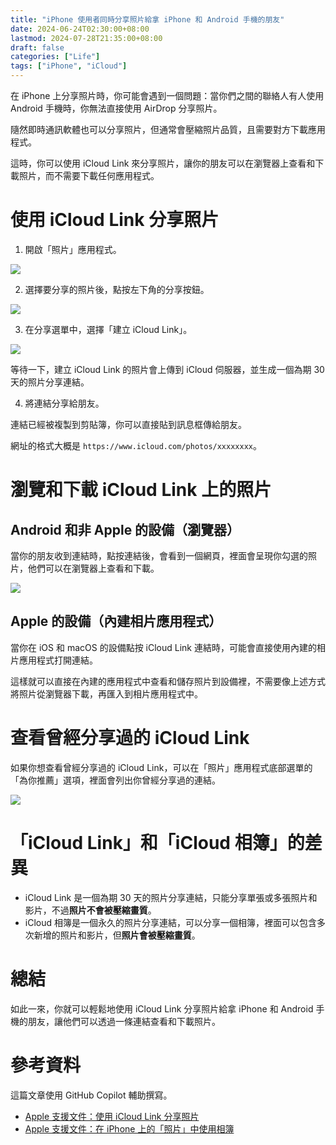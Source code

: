 ```yaml
---
title: "iPhone 使用者同時分享照片給拿 iPhone 和 Android 手機的朋友"
date: 2024-06-24T02:30:00+08:00
lastmod: 2024-07-28T21:35:00+08:00
draft: false
categories: ["Life"]
tags: ["iPhone", "iCloud"]
---
```


在 iPhone 上分享照片時，你可能會遇到一個問題：當你們之間的聯絡人有人使用 Android 手機時，你無法直接使用 AirDrop 分享照片。

隨然即時通訊軟體也可以分享照片，但通常會壓縮照片品質，且需要對方下載應用程式。

這時，你可以使用 iCloud Link 來分享照片，讓你的朋友可以在瀏覽器上查看和下載照片，而不需要下載任何應用程式。

<!--more-->

# 使用 iCloud Link 分享照片

1. 開啟「照片」應用程式。

![](../images/share-photo-by-icloud-link/open-photos-app.jpeg)

2. 選擇要分享的照片後，點按左下角的分享按鈕。

![](../images/share-photo-by-icloud-link/select-and-share-photo.jpeg)

3. 在分享選單中，選擇「建立 iCloud Link」。

![](../images/share-photo-by-icloud-link/create-icloud-link.jpeg)

等待一下，建立 iCloud Link 的照片會上傳到 iCloud 伺服器，並生成一個為期 30 天的照片分享連結。

4. 將連結分享給朋友。

連結已經被複製到剪貼簿，你可以直接貼到訊息框傳給朋友。

網址的格式大概是 `https://www.icloud.com/photos/xxxxxxxx`。

# 瀏覽和下載 iCloud Link 上的照片

## Android 和非 Apple 的設備（瀏覽器）

當你的朋友收到連結時，點按連結後，會看到一個網頁，裡面會呈現你勾選的照片，他們可以在瀏覽器上查看和下載。

![](../images/share-photo-by-icloud-link/view-icloud-link-photo-online.jpeg)

## Apple 的設備（內建相片應用程式）

當你在 iOS 和 macOS 的設備點按 iCloud Link 連結時，可能會直接使用內建的相片應用程式打開連結。

這樣就可以直接在內建的應用程式中查看和儲存照片到設備裡，不需要像上述方式將照片從瀏覽器下載，再匯入到相片應用程式中。

# 查看曾經分享過的 iCloud Link

如果你想查看曾經分享過的 iCloud Link，可以在「照片」應用程式底部選單的「為你推薦」選項，裡面會列出你曾經分享過的連結。

![](../images/share-photo-by-icloud-link/view-shared-link.jpeg)

# 「iCloud Link」和「iCloud 相簿」的差異

- iCloud Link 是一個為期 30 天的照片分享連結，只能分享單張或多張照片和影片，不過**照片不會被壓縮畫質**。
- iCloud 相簿是一個永久的照片分享連結，可以分享一個相簿，裡面可以包含多次新增的照片和影片，但**照片會被壓縮畫質**。

# 總結

如此一來，你就可以輕鬆地使用 iCloud Link 分享照片給拿 iPhone 和 Android 手機的朋友，讓他們可以透過一條連結查看和下載照片。

# 參考資料

這篇文章使用 GitHub Copilot 輔助撰寫。

- [Apple 支援文件：使用 iCloud Link 分享照片](https://support.apple.com/zh-tw/guide/icloud/mm93a9b98683/icloud)
- [Apple 支援文件：在 iPhone 上的「照片」中使用相簿](https://support.apple.com/zh-tw/guide/iphone/iphc0fc668ab/ios)

